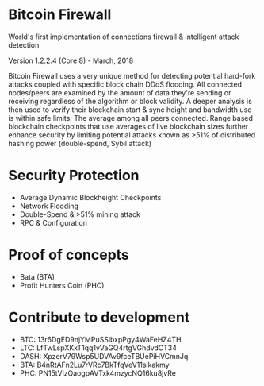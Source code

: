 # Bitcoin Firewall
World's first implementation of connections firewall & intelligent attack detection

Version 1.2.2.4 (Core 8) - March, 2018

Bitcoin Firewall uses a very unique method for detecting potential hard-fork attacks coupled with specific block chain DDoS flooding. All connected nodes/peers are examined by the amount of data they're sending or receiving regardless of the algorithm or block validity. A deeper analysis is then used to verify their blockchain start & sync height and bandwidth use is within safe limits; The average among all peers connected. Range based blockchain checkpoints that use averages of live blockchain sizes further enhance security by limiting potential attacks known as >51% of distributed hashing power (double-spend, Sybil attack)

# Security Protection
- Average Dynamic Blockheight Checkpoints
- Network Flooding
- Double-Spend & >51% mining attack
- RPC & Configuration

# Proof of concepts
- Bata (BTA)
- Profit Hunters Coin (PHC)

# Contribute to development
- BTC: 13r6DgED9njYMPuSSibxpPgy4WaFeHZ4TH
- LTC: LfTwLspXKxT1qq1vVaGQ4rtgVGhdvdCT34
- DASH: XpzerV79Wsp5UDVAv9fceTBUePiHVCmnJq
- BTA: B4nRtAFn2Lu7rVRc7BkTfqVeV11sikakmy
- PHC: PN15tVizQaogpAVTxk4mzycNQ16ku8jvRe



